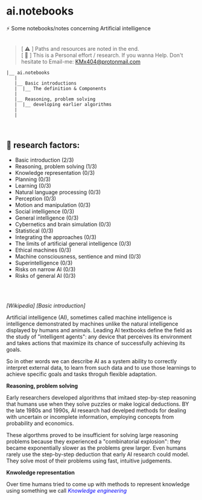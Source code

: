 # ai.notebooks <br />
:zap: Some notebooks/notes concerning Artificial intelligence 
<br />
<br />

>
> [ :warning: ] Paths and resources are noted in the end.  <br />
> [ :paperclip: ] This is a Personal effort / research. If you wanna Help. Don't hesitate to Email-me: KMx404@protonmail.com 
>  
>
>
>

```shell
|__ ai.notebooks
   |
   |__ Basic introductions
   |  |__ The definition & Components
   |
   |__ Reasoning, problem solving 
   |  |__ developing earlier algorithms 
   |
   |
``` 
<br />

## :leaves: research factors: <br />

* Basic introduction (2/3) <br />
* Reasoning, problem solving (1/3) <br />
* Knowledge representation (0/3) <br />
* Planning (0/3) <br /> 
* Learning (0/3) <br />
* Natural language processing (0/3) <br />
* Perception (0/3) <br />
* Motion and manipulation (0/3)  <br />
* Social intelligence (0/3) <br />
* General intelligence (0/3) <br />
* Cybernetics and brain simulation (0/3) <br />
* Statistical (0/3) <br />
* Integrating the approaches (0/3) <br />
* The limits of artificial general intelligence (0/3) <br />
* Ethical machines (0/3) <br />
* Machine consciousness, sentience and mind (0/3) <br />
* Superintelligence (0/3) <br />
* Risks on narrow AI (0/3) <br />
* Risks of general AI (0/3) <br />
<br />
<br />

<i>[Wikipedia]  [Basic introduction] </i> <br />

Artificial intelligence (AI), sometimes called machine intelligence is intelligence demonstrated by machines unlike the natural intelligence displayed by humans and animals. Leading AI textbooks define the field as the study of "intelligent agents": any device that perceives its environment and takes actions that maximize its chance of successfully achieving its goals. <br />

So in other words we can describe AI as a system ability to correctly interpret external data, to learn from such data and to use those learnings to achieve specific goals and tasks throguh flexible adaptation. <br /> 


<b>Reasoning, problem solving</b> <br />

Early researchers developed algorithms that imitaed step-by-step reasoning that humans use when they solve puzzles or make logical deductions. BY the late 1980s and 1990s, AI research had develped methods for dealing with uncertain or incomplete information, employing concepts from probability and economics. <br />

These algorthms proved to be insufficient for solving large reasoning problems because they experienced a "combinatorial explosion": they became exponentially slower as the problems grew larger. Even humans rarely use the step-by-step deduction that early AI research could model. They solve most of their problems using fast, intuitive judgements. <br />


<b>Knwoledge representation</b> <br />

Over time humans tried to come up with methods to represent knowledge using something we call <i style="color: blue">Knowledge engineering</i> 




